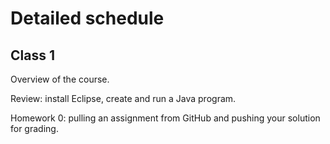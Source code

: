 # Detailed schedule

## Class 1

Overview of the course.

Review: install Eclipse, create and run a Java program.

Homework 0: pulling an assignment from GitHub and pushing your solution for grading.
